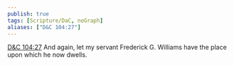 ```yaml
---
publish: true
tags: [Scripture/DaC, noGraph]
aliases: ["D&C 104:27"]
---
```

[D&C 104:27](https://churchofjesuschrist.org/study/scriptures/dc-testament/dc/104?lang=eng&id=p27#p27) And again, let my servant Frederick G. Williams have the place upon which he now dwells.
